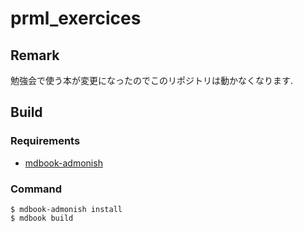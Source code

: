 # prml_exercices

## Remark

勉強会で使う本が変更になったのでこのリポジトリは動かなくなります. 

## Build

### Requirements

- [mdbook-admonish](https://github.com/tommilligan/mdbook-admonish)

### Command

```shell
$ mdbook-admonish install
$ mdbook build
```